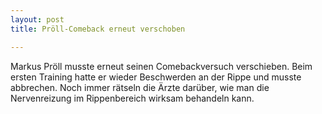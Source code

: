 ```yaml
---
layout: post
title: Pröll-Comeback erneut verschoben

---
```


Markus Pröll musste erneut seinen Comebackversuch verschieben. Beim ersten Training hatte er wieder Beschwerden an der Rippe und musste abbrechen. Noch immer rätseln die Ärzte darüber, wie man die Nervenreizung im Rippenbereich wirksam behandeln kann.


